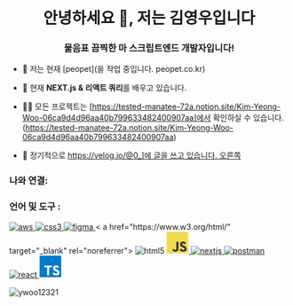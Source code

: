 <h1 align="center">안녕하세요 👋, 저는 김영우입니다</h1>
<h3 align="center">물음표 끔찍한 마 스크립트엔드 개발자입니다!</h3>

- 🔭 저는 현재 [peopet](을 작업 중입니다. peopet.co.kr)

- 🌱 현재 **NEXT.js & 리액트 쿼리**를 배우고 있습니다.

- 👨‍💻 모든 프로젝트는 [https://tested-manatee-72a.notion.site/Kim-Yeong-Woo-06ca9d4d96aa40b799633482400907aa]에서 확인하실 수 있습니다. (https://tested-manatee-72a.notion.site/Kim-Yeong-Woo-06ca9d4d96aa40b799633482400907aa)

- 📝 정기적으로 [https://velog.io/@0_]에 글을 쓰고 있습니다. 오른쪽]( https://velog.io/@0_right)

<h3 align="left">나와 연결:</h3>
<p align="left">
</p>

<h3 align="left">언어 및 도구 :</h3>
<p align="left"> <a href="https://aws.amazon.com" target="_blank" rel="noreferrer"> <img src="https://raw. githubusercontent.com/devicons/devicon/master/icons/amazonwebservices/amazonwebservices-original-wordmark.svg" alt="aws" width="40" height="40"/> </a> <a href="https: //www.w3schools.com/css/" target="_blank" rel="noreferrer"> <img src="https://raw.githubusercontent.com/devicons/devicon/master/icons/css3/css3-original -wordmark.svg" alt="css3" width="40" height="40"/> </a> <a href="https://www.figma.com/" target="_blank" rel=" noreferrer"> <img src="https://www.Vectorlogo.zone/logos/figma/figma-icon.svg" alt="figma" width="40" height="40"/> </a> < a href="https://www.w3.org/html/" target="_blank" rel="noreferrer"> <img src="https://raw.githubusercontent.com/devicons/devicon/master/icons /html5/html5-original-wordmark.svg" alt="html5" width="40" height="40"/> </a> <a href="https://developer.mozilla.org/en-US /docs/Web/JavaScript" target="_blank" rel="noreferrer"> <img src="https://raw.githubusercontent.com/devicons/devicon/master/icons/javascript/javascript-original.svg" alt ="javascript" width="40" height="40"/> </a> <a href="https://nextjs.org/" target="_blank" rel="noreferrer"> <img src=" https://cdn.worldVectorlogo.com/logos/nextjs-2.svg" alt="nextjs" width="40" height="40"/> </a> <a href="https://postman.com" target="_blank" rel="noreferrer"> <img src="https://www.Vectorlogo.zone/logos/getpostman/getpostman-icon.svg" alt="postman" width="40" height= "40"/> </a> <a href="https://reactjs.org/" target="_blank" rel="noreferrer"> <img src="https://raw.githubusercontent.com/devicons /devicon/master/icons/react/react-original-wordmark.svg" alt="react" width="40" height="40"/> </a> <a href="https://www.typescriptlang .org/" target="_blank" rel="noreferrer"> <img src="https://raw.githubusercontent.com/devicons/devicon/master/icons/typescript/typescript-original.svg" alt="typescript " width="40" height="40"/> </a> </p>

<p> <img align="center" src="https://github-readme-stats.vercel.app/api?username=ywoo12321&show_icons=true&locale=en" alt="ywoo12321" /></p>
